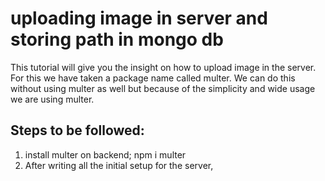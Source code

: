 # uploading image in server and storing path in mongo db

This tutorial will give you the insight on how to upload image in the server. For this we have taken a package name called multer. We can do this without using multer as well but because of the simplicity and wide usage we are using multer.

## Steps to be followed:

1. install multer on backend; npm i multer
2. After writing all the initial setup for the server,
